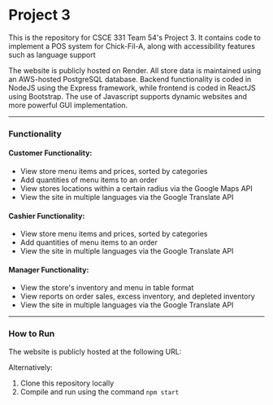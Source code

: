 # Project 3

This is the repository for CSCE 331 Team 54's Project 3. It contains code to implement a POS system for Chick-Fil-A, along with accessibility features such as language support

The website is publicly hosted on Render. All store data is maintained using an AWS-hosted PostgreSQL database. Backend functionality is coded in NodeJS using the Express framework, while frontend is coded in ReactJS using Bootstrap. The use of Javascript supports dynamic websites and more powerful GUI implementation.

---

### Functionality

#### Customer Functionality:
- View store menu items and prices, sorted by categories
- Add quantities of menu items to an order
- View stores locations within a certain radius via the Google Maps API
- View the site in multiple languages via the Google Translate API

#### Cashier Functionality:
- View store menu items and prices, sorted by categories
- Add quantities of menu items to an order
- View the site in multiple languages via the Google Translate API

#### Manager Functionality:
- View the store's inventory and menu in table format
- View reports on order sales, excess inventory, and depleted inventory
- View the site in multiple languages via the Google Translate API

---
### How to Run

The website is publicly hosted at the following URL: 

Alternatively:
1. Clone this repository locally
2. Compile and run using the command `npm start`
